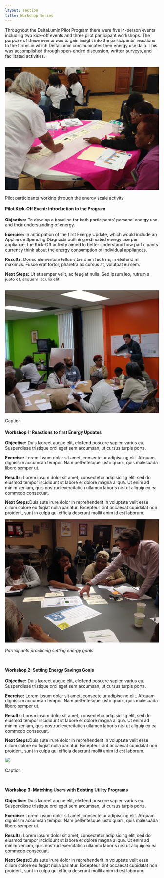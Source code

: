 ```yaml
---
layout: section
title: Workshop Series
---
```

<p>Throughout the DeltaLumin Pilot Program there were five in-person events including two kick-off events and three pilot participant workshops. The purpose of these events was to gain insight into the participants’ reactions to the forms in which DeltaLumin communicates their energy use data. This was accomplished through open-ended discussion, written surveys, and facilitated activities.</p>

<div class="row">	
	<div class="col-sm-8">
		<img src="img/workshop-kickoff.jpg" class="img-responsive" style="padding-top:1em">
		<p class="caption">Pilot participants working through the energy scale activity</p>
	</div>
	<div class="col-sm-4">
		<h4>Pilot Kick-Off Event: Introduction to the Program</h4>
		<p><strong>Objective:</strong> To develop a baseline for both participants’ personal energy use and their understanding of energy. </p>
		<p><strong>Exercise:</strong> In anticipation of the first Energy Update, which would include an Appliance Spending Diagnosis outlining estimated energy use per appliance, the Kick-Off activity aimed to better understand how participants currently think about the energy consumption of individual appliances.</p>
		<p><strong>Results:</strong> Donec elementum tellus vitae diam facilisis, in eleifend mi maximus. Fusce erat tortor, pharetra ac cursus at, volutpat eu sem.</p>
		<p><strong>Next Steps:</strong> Ut et semper velit, ac feugiat nulla. Sed ipsum leo, rutrum a justo et, aliquam iaculis elit. </p>
	</div>
</div>

<div class="row">	
	<div class="col-sm-8">
		<img src="img/workshop-1.jpg" class="img-responsive" style="padding-top:1em">
		<p class="caption">Caption</p>
	</div>
	<div class="col-sm-4">
		<h4>Workshop 1: Reactions to first Energy Updates</h4>
		<p><strong>Objective:</strong> Duis laoreet augue elit, eleifend posuere sapien varius eu. Suspendisse tristique orci eget sem accumsan, ut cursus turpis porta.</p>
		<p><strong>Exercise:</strong> Lorem ipsum dolor sit amet, consectetur adipiscing elit. Aliquam dignissim accumsan tempor. Nam pellentesque justo quam, quis malesuada libero semper ut. </p>
		<p><strong>Results:</strong> Lorem ipsum dolor sit amet, consectetur adipisicing elit, sed do eiusmod tempor incididunt ut labore et dolore magna aliqua. Ut enim ad minim veniam, quis nostrud exercitation ullamco laboris nisi ut aliquip ex ea commodo consequat.</p>
		<p><strong>Next Steps:</strong>Duis aute irure dolor in reprehenderit in voluptate velit esse	cillum dolore eu fugiat nulla pariatur. Excepteur sint occaecat cupidatat non proident, sunt in culpa qui officia deserunt mollit anim id est laborum.</p>
	</div>
</div>

<div class="row">	
	<div class="col-sm-8">
		<img src="img/workshop-2.jpg" class="img-responsive">
		<p class="caption"><i>Participants practicing setting energy goals</i></p>
	</div>
	<div class="col-sm-4" style="padding-top:1em">
		<h4>Workshop 2: Setting Energy Savings Goals</h4>
		<p><strong>Objective:</strong> Duis laoreet augue elit, eleifend posuere sapien varius eu. Suspendisse tristique orci eget sem accumsan, ut cursus turpis porta.</p>
		<p><strong>Exercise:</strong> Lorem ipsum dolor sit amet, consectetur adipiscing elit. Aliquam dignissim accumsan tempor. Nam pellentesque justo quam, quis malesuada libero semper ut. </p>
		<p><strong>Results:</strong> Lorem ipsum dolor sit amet, consectetur adipisicing elit, sed do eiusmod tempor incididunt ut labore et dolore magna aliqua. Ut enim ad minim veniam, quis nostrud exercitation ullamco laboris nisi ut aliquip ex ea commodo consequat.</p>
		<p><strong>Next Steps:</strong>Duis aute irure dolor in reprehenderit in voluptate velit esse	cillum dolore eu fugiat nulla pariatur. Excepteur sint occaecat cupidatat non proident, sunt in culpa qui officia deserunt mollit anim id est laborum.</p>
	</div>
</div>

<div class="row">	
	<div class="col-md-8">
			<img src="img/workshop-3.jpg" class="img-responsive">
			<p class="caption">Caption</p>
		</div>
		<div class="col-md-4" style="padding-top:1em">
			<h4>Workshop 3: Matching Users with Existing Utility Programs</h4>
			<p><strong>Objective:</strong> Duis laoreet augue elit, eleifend posuere sapien varius eu. Suspendisse tristique orci eget sem accumsan, ut cursus turpis porta.</p>
			<p><strong>Exercise:</strong> Lorem ipsum dolor sit amet, consectetur adipiscing elit. Aliquam dignissim accumsan tempor. Nam pellentesque justo quam, quis malesuada libero semper ut. </p>
			<p><strong>Results:</strong> Lorem ipsum dolor sit amet, consectetur adipisicing elit, sed do eiusmod tempor incididunt ut labore et dolore magna aliqua. Ut enim ad minim veniam, quis nostrud exercitation ullamco laboris nisi ut aliquip ex ea commodo consequat.</p>
			<p><strong>Next Steps:</strong>Duis aute irure dolor in reprehenderit in voluptate velit esse	cillum dolore eu fugiat nulla pariatur. Excepteur sint occaecat cupidatat non proident, sunt in culpa qui officia deserunt mollit anim id est laborum.</p>
		</div>
	</div>